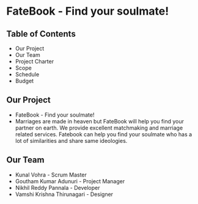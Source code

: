 # FateBook - Find your soulmate!
## Table of Contents
  * Our Project
  * Our Team
  * Project Charter
  * Scope
  * Schedule
  * Budget
## Our Project
  * FateBook - Find your soulmate!
  * Marriages are made in heaven but FateBook will help you find your partner on earth. We provide excellent matchmaking and marriage related services. Fatebook can help you     find your soulmate who has a lot of similarities and share same ideologies.
## Our Team 
 * Kunal Vohra - Scrum Master
 * Goutham Kumar Adunuri - Project Manager
 * Nikhil Reddy Pannala - Developer
 * Vamshi Krishna Thirunagari - Designer 
